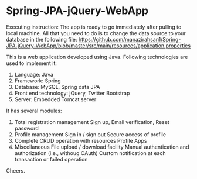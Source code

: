 # Spring-JPA-jQuery-WebApp

Executing instruction:
The app is ready to go immediately after pulling to local machine. All that you need to do is to change the data source to your database in the following file:
https://github.com/manazirahsan1/Spring-JPA-jQuery-WebApp/blob/master/src/main/resources/application.properties


This is a web application developed using Java. Following technologies are used to implement it:
1. Language: Java
2. Framework: Spring
3. Database: MySQL, Spring data JPA
4. Front end technology: jQuery, Twitter Bootstrap
5. Server: Embedded Tomcat server


It has several modules:
1. Total registration management
  Sign up,
  Email verification,
  Reset password
2. Profile management
  Sign in / sign out
  Secure access of profile
3. Complete CRUD operation with resources
  Profile
  Apps
4. Miscellaneous
  File upload / download facility
  Manual authentication and authorization (i.e., withoug OAuth)
  Custom notification at each transaction or failed operation

Cheers.
